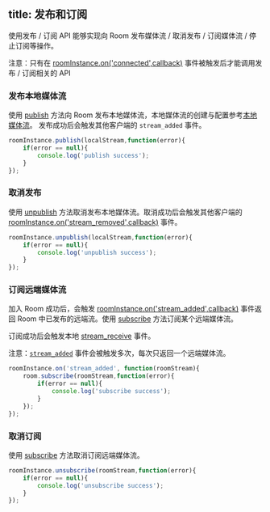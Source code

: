 title: 发布和订阅
---

使用发布 / 订阅 API 能够实现向 Room 发布媒体流 / 取消发布 / 订阅媒体流 / 停止订阅等操作。


注意：只有在 [roomInstance.on('connected',callback)](/conference/Web/api/wilddogRoom.html#connected) 事件被触发后才能调用发布 / 订阅相关的 API

### 发布本地媒体流
使用 [publish](/conference/Web/api/wilddogRoom.html#publish) 方法向 Room 发布本地媒体流，本地媒体流的创建与配置参考[本地媒体流](/conference/Web/guide/2-mediaStream.html)。
发布成功后会触发其他客户端的 `stream_added` 事件。

```javascript
roomInstance.publish(localStream,function(error){
	if(error == null){
    	console.log('publish success');
    }
});
```


### 取消发布
使用 [unpublish](/conference/Web/api/wilddogRoom.html#unpublish) 方法取消发布本地媒体流。取消成功后会触发其他客户端的 [roomInstance.on('stream_removed',callback)](/conference/Web/api/wilddogRoom.html#stream_removed) 事件。

```javascript
roomInstance.unpublish(localStream,function(error){
	if(error == null){
    	console.log('unpublish success');
    }
});
```

### 订阅远端媒体流
加入 Room 成功后，会触发 [roomInstance.on('stream_added',callback)](/conference/Web/api/wilddogRoom.html#stream_added) 事件返回 Room 中已发布的远端流。使用 [subscribe](/conference/Web/api/wilddogRoom.html#subscribe) 方法订阅某个远端媒体流。

订阅成功后会触发本地 [stream_receive](/conference/Web/api/wilddogRoom.html#stream_received) 事件。

注意：[`stream_added`](/conference/Web/api/wilddogRoom.html#stream_added)  事件会被触发多次，每次只返回一个远端媒体流。

```javascript
roomInstance.on('stream_added', function(roomStream){
	room.subscribe(roomStream,function(error){
	    if(error == null){
	        console.log('subscribe success');
	    }
	});
});

```
 

### 取消订阅

使用 [subscribe](/conference/Web/api/wilddogRoom.html#unsubscribe) 方法取消订阅远端媒体流。

```javascript
roomInstance.unsubscribe(roomStream,function(error){
    if(error == null){
        console.log('unsubscribe success');
    }
});
```